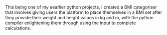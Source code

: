 This being one of my eearlier python projects, I created a BMI categoriser that involves giving users the platform to place themselves in a BMI set
after they provide their weight and height values in kg and m, with the python compiler enlightening them through using the input to complete calculations.
